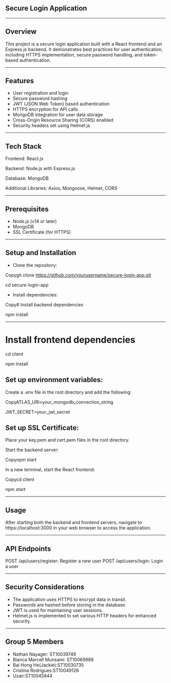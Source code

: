 ## Secure Login Application

 *** 
 
## Overview
This project is a secure login application built with a React frontend and an Express.js backend. It demonstrates best practices for user authentication, including HTTPS implementation, secure password handling, and token-based authentication.

***

## Features

- User registration and login
- Secure password hashing
- JWT (JSON Web Token) based authentication
- HTTPS encryption for API calls
- MongoDB integration for user data storage
- Cross-Origin Resource Sharing (CORS) enabled
- Security headers set using Helmet.js

***

## Tech Stack

Frontend: React.js

Backend: Node.js with Express.js

Database: MongoDB

Additional Libraries: Axios, Mongoose, Helmet, CORS

***

## Prerequisites

- Node.js (v14 or later)
- MongoDB
- SSL Certificate (for HTTPS)

***

## Setup and Installation

- Clone the repository:
  
Copygit clone https://github.com/yourusername/secure-login-app.git

cd secure-login-app

- Install dependencies:

Copy# Install backend dependencies

npm install

***

# Install frontend dependencies

cd client

npm install

## Set up environment variables:

Create a .env file in the root directory and add the following:

CopyATLAS_URI=your_mongodb_connection_string

JWT_SECRET=your_jwt_secret

## Set up SSL Certificate:

Place your key.pem and cert.pem files in the root directory.

Start the backend server:

Copynpm start

In a new terminal, start the React frontend:

Copycd client

npm start

***

## Usage
After starting both the backend and frontend servers, navigate to https://localhost:3000 in your web browser to access the application.

***

## API Endpoints

POST /api/users/register: Register a new user
POST /api/users/login: Login a user

***

## Security Considerations

- The application uses HTTPS to encrypt data in transit.
- Passwords are hashed before storing in the database.
- JWT is used for maintaining user sessions.
- Helmet.js is implemented to set various HTTP headers for enhanced security.

***

## Group 5 Members
- Nathan Nayager: ST10039749
- Bianca Marcell Munsami: ST10069986
- Bai Hong He(Jackie):ST10030735
- Cristina Rodrigues:ST10049126
- Uzair:ST10045844
